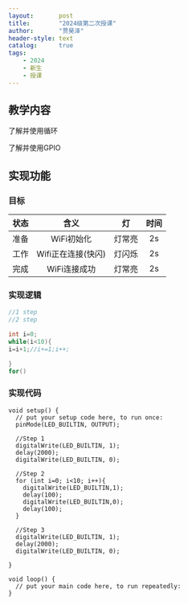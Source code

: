 ```yaml
---
layout:       post
title:        "2024级第二次授课"
author:       "贾昊泽"
header-style: text
catalog:      true
tags:
    - 2024
    - 新生
    - 授课
---
```



## 教学内容

了解并使用循环

了解并使用GPIO


## 实现功能

### 目标

| 状态 | 含义 | 灯 | 时间|
| :-: | :-: | :-: | :-: |
| 准备 | WiFi初始化         | 灯常亮 | 2s |
| 工作 | Wifi正在连接(快闪)  | 灯闪烁 | 2s |
| 完成 | WiFi连接成功       | 灯常亮 | 2s |

### 实现逻辑

```c
//1 step
//2 step

int i=0;
while(i<10){
i=i+1;//i+=1;i++;

}
for()
```

### 实现代码

```arduino
void setup() {
  // put your setup code here, to run once:
  pinMode(LED_BUILTIN, OUTPUT);
  
  //Step 1
  digitalWrite(LED_BUILTIN, 1);
  delay(2000);
  digitalWrite(LED_BUILTIN, 0);
  
  //Step 2
  for (int i=0; i<10; i++){
    digitalWrite(LED_BUILTIN,1);
    delay(100);
    digitalWrite(LED_BUILTIN,0);
    delay(100);
  }

  //Step 3
  digitalWrite(LED_BUILTIN, 1);
  delay(2000);
  digitalWrite(LED_BUILTIN, 0);

}

void loop() {
  // put your main code here, to run repeatedly:
}

```
